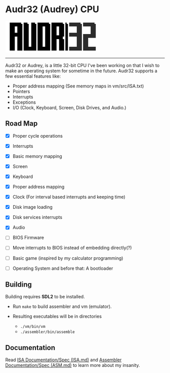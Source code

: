 # Audr32 (Audrey) CPU

<img src="logo.png">
<hr>

Audr32 or Audrey, is a little 32-bit CPU I've been working on that I wish to make an operating system for sometime in the future. Audr32 supports a few essential features like:
- Proper address mapping (See memory maps in vm/src/ISA.txt)
- Pointers
- Interrupts
- Exceptions
- I/O (Clock, Keyboard, Screen, Disk Drives, and Audio.)

## Road Map

- [X] Proper cycle operations
- [X] Interrupts
- [X] Basic memory mapping
- [X] Screen
- [X] Keyboard
- [X] Proper address mapping
- [X] Clock (For interval based interrupts and keeping time)
- [X] Disk image loading
- [X] Disk services interrupts
- [X] Audio
- [ ] BIOS Firmware
- [ ] Move interrupts to BIOS instead of embedding directly(?)
- [ ] Basic game (inspired by my calculator programming)
- [ ] Operating System and before that: A bootloader


## Building

Building requires **SDL2** to be installed.

- Run `make` to build assembler and vm (emulator).

- Resulting executables will be in directories
    - `./vm/bin/vm`
    - `./assembler/bin/assemble`

## Documentation

Read [ISA Documentation/Spec (ISA.md)](vm/ISA.md) and [Assembler Documentation/Spec (ASM.md)](assembler/ASM.md) to learn more about my insanity.
